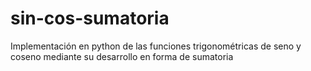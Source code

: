 # sin-cos-sumatoria
Implementación en python de las funciones trigonométricas de seno y coseno mediante su desarrollo en forma de sumatoria
